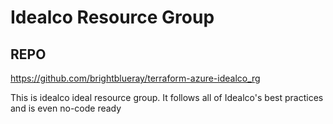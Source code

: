 # Idealco Resource Group
## REPO
https://github.com/brightblueray/terraform-azure-idealco_rg

This is idealco ideal resource group.  It follows all of Idealco's best practices and is even no-code ready
